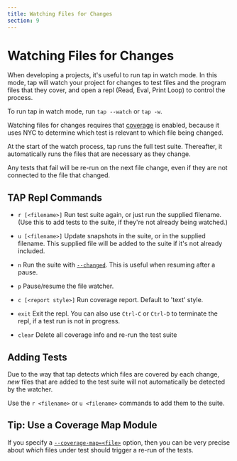 ```yaml
---
title: Watching Files for Changes
section: 9
---
```


# Watching Files for Changes

When developing a projects, it's useful to run tap in watch mode.  In this
mode, tap will watch your project for changes to test files and the program
files that they cover, and open a repl (Read, Eval, Print Loop) to control the
process.

To run tap in watch mode, run `tap --watch` or `tap -w`.

Watching files for changes requires that [coverage](/coverage/) is enabled,
because it uses NYC to determine which test is relevant to which file being
changed.

At the start of the watch process, tap runs the full test suite.  Thereafter,
it automatically runs the files that are necessary as they change.

Any tests that fail will be re-run on the next file change, even if they are
not connected to the file that changed.

## TAP Repl Commands

* `r [<filename>]`
  Run test suite again, or just run the supplied filename.  (Use this to add
  tests to the suite, if they're not already being watched.)

* `u [<filename>]`
  Update snapshots in the suite, or in the supplied filename.  This supplied
  file will be added to the suite if it's not already included.

* `n`
  Run the suite with [`--changed`](/save-failures-run-changed/).  This is
  useful when resuming after a pause.

* `p`
  Pause/resume the file watcher.

* `c [<report style>]`
  Run coverage report. Default to 'text' style.

* `exit`
  Exit the repl.  You can also use `Ctrl-C` or `Ctrl-D` to terminate the repl,
  if a test run is not in progress.

* `clear`
  Delete all coverage info and re-run the test suite

## Adding Tests

Due to the way that tap detects which files are covered by each change, _new_
files that are added to the test suite will not automatically be detected by
the watcher.

Use the `r <filename>` or `u <filename>` commands to add them to the suite.

## Tip: Use a Coverage Map Module

If you specify a [`--coverage-map=<file>`](/coverage-map/) option, then you can
be very precise about _which_ files under test should trigger a re-run of the
tests.
